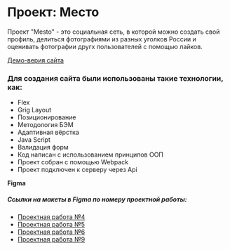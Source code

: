 # Проект: Место
Проект "Mesto" - это социальная сеть, в которой можно создать свой профиль, делиться фотографиями из разных уголков России и оценивать фотографии другх пользователей с помощью лайков. 
 
[Демо-верия сайта](https://doroninads.github.io/mesto/)

### Для создания сайта были использованы такие технологии, как:
* Flex
* Grig Layout
* Позиционирование
* Методология БЭМ
* Адаптивная вёрстка
* Java Script
* Валидация форм
* Код написан с использованием принципов ООП
* Проект собран с помощью Webpack
* Проект подключен к серверу через Api

**Figma**

##### Ссылки на макеты в Figma по номеру проектной работы:

* [Проектная работа №4](https://www.figma.com/file/2cn9N9jSkmxD84oJik7xL7/JavaScript.-Sprint-4?node-id=0%3A1)
* [Проектная работа №5](https://www.figma.com/file/bjyvbKKJN2naO0ucURl2Z0/JavaScript.-Sprint-5?node-id=0%3A1)
* [Проектная работа №6](https://www.figma.com/file/kRVLKwYG3d1HGLvh7JFWRT/JavaScript.-Sprint-6?node-id=0%3A1)
* [Проектная работа №9](https://www.figma.com/file/PSdQFRHoxXJFs2FH8IXViF/JavaScript-9-sprint?node-id=0%3A1)
